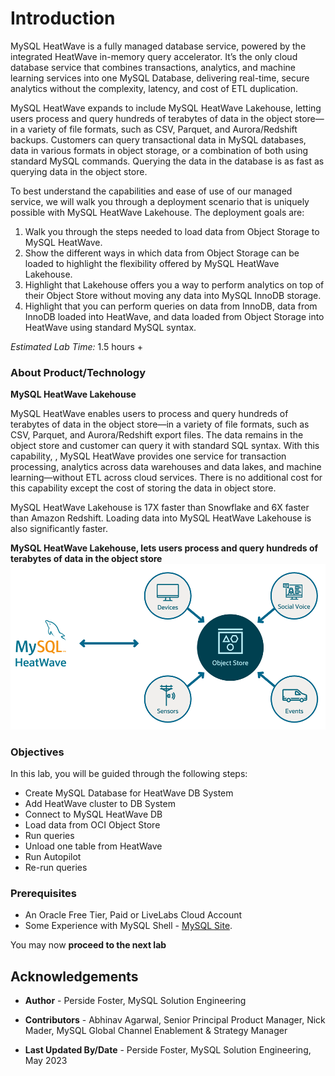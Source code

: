 # Introduction

MySQL HeatWave is a fully managed database service, powered by the integrated
HeatWave in-memory query accelerator. It’s the only cloud database service that
combines transactions, analytics, and machine learning services into one MySQL
Database, delivering real-time, secure analytics without the complexity, latency,
and cost of ETL duplication.

MySQL HeatWave expands to include MySQL HeatWave Lakehouse, letting users
process and query hundreds of terabytes of data in the object store—in a variety
of file formats, such as CSV, Parquet, and Aurora/Redshift backups. Customers
can query transactional data in MySQL databases, data in various formats in object
storage, or a combination of both using standard MySQL commands. Querying the
data in the database is as fast as querying data in the object store.

To best understand the capabilities and ease of use of our managed service, we
will walk you through a deployment scenario that is uniquely possible with MySQL
HeatWave Lakehouse. The deployment goals are:

1. Walk you through the steps needed to load data from Object Storage to MySQL HeatWave.
2. Show the different ways in which data from Object Storage can be loaded to highlight the flexibility offered by MySQL HeatWave Lakehouse.
3. Highlight that Lakehouse offers you a way to perform analytics on top of their Object Store without moving any data into MySQL InnoDB storage.
4. Highlight that you can perform queries on data from InnoDB, data from InnoDB loaded into HeatWave, and data loaded from Object Storage into HeatWave using standard MySQL syntax.



_Estimated Lab Time:_ 1.5 hours +

### About Product/Technology

**MySQL HeatWave Lakehouse**

MySQL HeatWave enables users to process and query hundreds of terabytes of data in the object store—in a variety of file formats, such as CSV, Parquet, and Aurora/Redshift export files. The data remains in the object store and customer can query it with standard SQL syntax. With this capability, , MySQL HeatWave provides one service for transaction processing, analytics across data warehouses and data lakes, and machine learning—without ETL across cloud services. There is no additional cost for this capability except the cost of storing the data in object store.

MySQL HeatWave Lakehouse is 17X faster than Snowflake and 6X faster than Amazon Redshift. Loading data into MySQL HeatWave Lakehouse is also significantly faster.

**MySQL HeatWave Lakehouse, lets users process and query hundreds of terabytes of data in the object store**
  ![INTRO](./images/mysql_heatwave_lakehouse.png "MySQL HeatWave Lakehouse")

### Objectives

In this lab, you will be guided through the following steps:

- Create MySQL Database for HeatWave DB System
- Add HeatWave cluster to DB System
- Connect to MySQL HeatWave DB
- Load data from OCI Object Store
- Run queries
- Unload one table from HeatWave
- Run Autopilot
- Re-run queries

### Prerequisites

- An Oracle Free Tier, Paid or LiveLabs Cloud Account
- Some Experience with MySQL Shell - [MySQL Site](https://dev.MySQL.com/doc/MySQL-shell/8.0/en/).

You may now **proceed to the next lab**

## Acknowledgements

- **Author** - Perside Foster, MySQL Solution Engineering

- **Contributors** - Abhinav Agarwal, Senior Principal Product Manager, Nick Mader, MySQL Global Channel Enablement & Strategy Manager
- **Last Updated By/Date** - Perside Foster, MySQL Solution Engineering, May 2023
